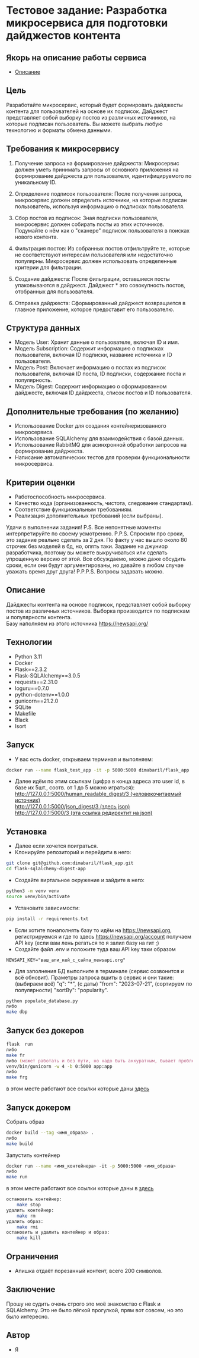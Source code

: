 # Тестовое задание: Разработка микросервиса для подготовки дайджестов контента

## Якорь на описание работы сервиса

* [Описание](#описание)

## Цель

Разработайте микросервис, который будет формировать дайджесты контента для пользователей на основе их подписок. Дайджест представляет собой выборку постов из различных источников, на которые подписан пользователь. Вы можете выбрать любую технологию и форматы обмена данными.

## Требования к микросервису

1. Получение запроса на формирование дайджеста: Микросервис должен уметь принимать запросы от основного приложения на формирование дайджеста для пользователя, идентифицируемого по уникальному ID.

2. Определение подписок пользователя: После получения запроса, микросервис должен определить источники, на которые подписан пользователь, используя информацию о подписках пользователя.

3. Сбор постов из подписок: Зная подписки пользователя, микросервис должен собирать посты из этих источников. Подумайте о нём как о "сканере" подписок пользователя в поисках нового контента.

4. Фильтрация постов: Из собранных постов отфильтруйте те, которые не соответствуют интересам пользователя или недостаточно популярны. Микросервис должен использовать определенные критерии для фильтрации.

5. Создание дайджеста: После фильтрации, оставшиеся посты упаковываются в дайджест. Дайджест * это совокупность постов, отобранных для пользователя.

6. Отправка дайджеста: Сформированный дайджест возвращается в главное приложение, которое предоставит его пользователю.

## Структура данных

* Модель User: Хранит данные о пользователе, включая ID и имя.
* Модель Subscription: Содержит информацию о подписках пользователя, включая ID подписки, название источника и ID пользователя.
* Модель Post: Включает информацию о постах из подписок пользователя, включая ID поста, ID подписки, содержание поста и популярность.
* Модель Digest: Содержит информацию о сформированном дайджесте, включая ID дайджеста, список постов и ID пользователя.

## Дополнительные требования (по желанию)

* Использование Docker для создания контейнеризованного микросервиса.
* Использование SQLAlchemy для взаимодействия с базой данных.
* Использование RabbitMQ для асинхронной обработки запросов на формирование дайджеста.
* Написание автоматических тестов для проверки функциональности микросервиса.

## Критерии оценки

* Работоспособность микросервиса.
* Качество кода (организованность, чистота, следование стандартам).
* Соответствие функциональным требованиям.
* Реализация дополнительных требований (если выбраны).

Удачи в выполнении задания!
P.S. Все непонятные моменты интерпретируйте по своему усмотрению.
P.P.S. Спросили про сроки, это задание реально сделать за 2 дня. По факту у нас вышло около 80 строчек без моделей в бд, но, опять таки. Задание на джуниор разработчика, поэтому вы можете выкручиваться или сделать упрощенную версию от этой. Все обсуждаемо, можно даже обсудить сроки, если они будут аргументированы, но давайте в любом случае уважать время друг друга!
P.P.P.S. Вопросы задавать можно.

## Описание

Дайджесты контента на основе подписок, представляет собой выборку постов из различных источников. Выборка производится по подпискам и популярности контента.  
Базу наполняем из этого источника <https://newsapi.org/>  

## Технологии

* Python 3.11
* Docker
* Flask==2.3.2
* Flask-SQLAlchemy==3.0.5
* requests==2.31.0
* loguru==0.7.0
* python-dotenv==1.0.0
* gunicorn==21.2.0
* SQLite
* Makefile
* Black
* Isort

## Запуск

* У вас есть docker, открываем терминал и выполняем:

```zsh
docker run --name flask_test_app -it -p 5000:5000 dimabaril/flask_app
```

* Далее идём по этим ссылкам (цифра в конца адреса это user id, в базе их 5шт., соотв. от 1 до 5 можно играться):  
[http://127.0.0.1:5000/human_readable_digest/3 (человекочитаемый источник)](http://127.0.0.1:5000/human_readable_digest/3)  
[http://127.0.0.1:5000/json_digest/3 (здесь json)](http://127.0.0.1:5000/json_digest/3)  
[http://127.0.0.1:5000/3 (эта ссылка редиректит на json)](http://127.0.0.1:5000/3)  

## Установка

* Далее если хочется поиграться.
* Клонируйте репозиторий и перейдити в него:

```zsh
git clone git@github.com:dimabaril/flask_app.git
cd flask-sqlalchemy-digest-app
```

* Создайте виртальное окружение и зайдите в него:

```zsh
python3 -m venv venv
source venv/bin/activate
```

* Установите зависимости:

```zsh
pip install -r requirements.txt
```

* Если хотите понаполнять базу то идём на <https://newsapi.org>, регистрируемся и где то здесь <https://newsapi.org/account> получаем API key (если вам лень регаться то я залил базу на гит ;)
* Создайте файл .env и положите туда ваш API key таки образом

```.env
NEWSAPI_KEY="ваш_апи_кей_с_сайта_newsapi.org"
```

* Для заполнения БД выполните в терминале (сервис созвонится и всё обновит). Праметры запроса вшиты в сервис и они такие:
(выбираем всё) "q": "*", (с даты) "from": "2023-07-21", (сортируем по популярности) "sortBy": "popularity".

```zsh
python populate_database.py
либо
make dbp
```

## Запуск без докеров

```zsh
flask  run
либо
make fr
либо (может работать и без пути, но надо быть аккуратным, бывает проблема что запускается гиникорн из другого места)
venv/bin/gunicorn -w 4 -b 0:5000 app:app
либо
make frg
```

в этом месте работают все ссылки которые даны [здесь](#запуск)

## Запуск докером

Собрать образ

```zsh
docker build --tag <имя_образа> .
либо
make build
```

Запустить контейнер

```zsh
docker run --name <имя_контейнера> -it -p 5000:5000 <имя_образа>
либо
make run
```

в этом месте работают все ссылки которые даны в [здесь](#запуск)

```zsh
остановить контейнер:
    make stop
удалить контейнер:
    make rm
удалить образ:
    make rmi
остановить и удалить контейнер и образ:
    make kill
```

## Ограничения

* Апишка отдаёт порезанный контент, всего 200 символов.

## Заключение

Прошу не судить очень строго это моё знакомство с Flask и SQLAlchemy. Это не было лёгкой прогулкой, прям вот совсем, но это было интересно.

## Автор

* Я
